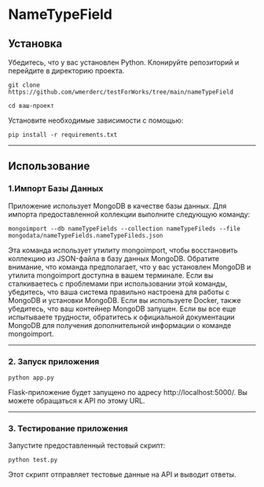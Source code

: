 # NameTypeField

## Установка
Убедитесь, что у вас установлен Python. Клонируйте репозиторий и перейдите в директорию проекта.

`git clone https://github.com/wmerderc/testForWorks/tree/main/nameTypeField`

`cd ваш-проект`

Установите необходимые зависимости с помощью:

`pip install -r requirements.txt`

***
## Использование
### 1.Импорт Базы Данных
Приложение использует MongoDB в качестве базы данных. Для импорта предоставленной коллекции выполните следующую команду:

`mongoimport --db nameTypeFields --collection nameTypeFileds --file mongodata/nameTypeFields.nameTypeFileds.json`

Эта команда использует утилиту mongoimport, чтобы восстановить коллекцию из JSON-файла в базу данных MongoDB. Обратите внимание, что команда предполагает, что у вас установлен MongoDB и утилита mongoimport доступна в вашем терминале.
Если вы сталкиваетесь с проблемами при использовании этой команды, убедитесь, что ваша система правильно настроена для работы с MongoDB и установки MongoDB. Если вы используете Docker, также убедитесь, что ваш контейнер MongoDB запущен.
Если вы все еще испытываете трудности, обратитесь к официальной документации MongoDB для получения дополнительной информации о команде mongoimport.

***
### 2. Запуск приложения

`python app.py`

Flask-приложение будет запущено по адресу http://localhost:5000/. Вы можете обращаться к API по этому URL.

***
### 3. Тестирование приложения
Запустите предоставленный тестовый скрипт:

`python test.py`

Этот скрипт отправляет тестовые данные на API и выводит ответы.
